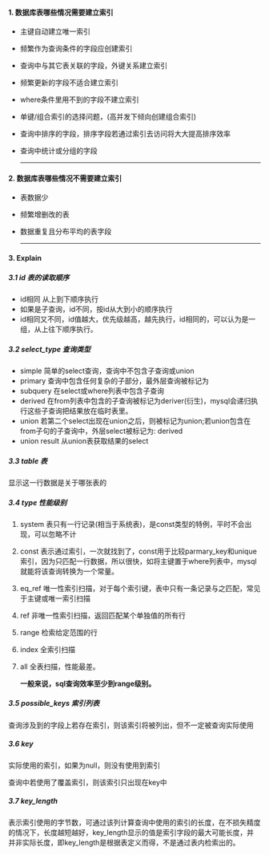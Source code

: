 #### 1. 数据库表哪些情况需要建立索引

- 主键自动建立唯一索引

- 频繁作为查询条件的字段应创建索引

- 查询中与其它表关联的字段，外键关系建立索引

- 频繁更新的字段不适合建立索引

- where条件里用不到的字段不建立索引

- 单键/组合索引的选择问题，(高并发下倾向创建组合索引)

- 查询中排序的字段，排序字段若通过索引去访问将大大提高排序效率

- 查询中统计或分组的字段

  ------

  

#### 2. 数据库表哪些情况不需要建立索引

- 表数据少

- 频繁增删改的表

- 数据重复且分布平均的表字段

  ------

  

#### 3. Explain

##### 3.1 id  表的读取顺序

- id相同 从上到下顺序执行
- 如果是子查询，id不同，按id从大到小的顺序执行
- id相同又不同，id值越大，优先级越高，越先执行，id相同的，可以认为是一组，从上往下顺序执行。

##### 3.2 select_type 查询类型

- simple       简单的select查询，查询中不包含子查询或union
- primary     查询中包含任何复杂的子部分，最外层查询被标记为
- subquery   在select或where列表中包含子查询
- derived       在from列表中包含的子查询被标记为deriver(衍生)，mysql会递归执行这些子查询把结果放在临时表里。
- union          若第二个select出现在union之后，则被标记为union;若union包含在from子句的子查询中，外层select被标记为: derived
- union result    从union表获取结果的select

##### 3.3 table 表

显示这一行数据是关于哪张表的

##### 3.4 type 性能级别

1. system	表只有一行记录(相当于系统表)，是const类型的特例，平时不会出现，可以忽略不计

2. const       表示通过索引，一次就找到了，const用于比较parmary_key和unique索引，因为只匹配一行数据，所以很快，如将主键置于where列表中，mysql就能将该查询转换为一个常量。

3. eq_ref      唯一性索引扫描，对于每个索引键，表中只有一条记录与之匹配，常见于主键或唯一索引扫描

4. ref            非唯一性索引扫描，返回匹配某个单独值的所有行

5. range       检索给定范围的行

6. index        全索引扫描

7. all              全表扫描，性能最差。

   **一般来说，sql查询效率至少到range级别。**

##### 3.5 possible_keys 索引列表

查询涉及到的字段上若存在索引，则该索引将被列出，但不一定被查询实际使用

##### 3.6 key 

实际使用的索引，如果为null，则没有使用到索引

查询中若使用了覆盖索引，则该索引只出现在key中

##### 3.7 key_length

表示索引使用的字节数，可通过该列计算查询中使用的索引的长度，在不损失精度的情况下，长度越短越好，key_length显示的值是索引字段的最大可能长度，并并非实际长度，即key_length是根据表定义而得，不是通过表内检索出的。


